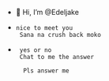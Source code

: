 - 👋 Hi, I’m @Edeljake
-     nice to meet you
       Sana na crush back moko
-      yes or no
       Chat to me the answer

        Pls answer me

        
